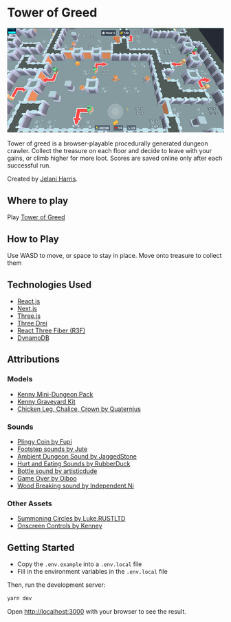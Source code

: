 # Tower of Greed

![Tower of Greed Image](/docs/images/Tower_of_Greed.png)

Tower of greed is a browser-playable procedurally generated dungeon crawler. Collect the treasure on each floor and decide to leave with your gains, or climb higher for more loot. Scores are saved online only after each successful run.

Created by [Jelani Harris](https://jelaniharris.com).

## Where to play

Play [Tower of Greed](https://tower-of-greed.vercel.app)

## How to Play

Use WASD to move, or space to stay in place.
Move onto treasure to collect them

## Technologies Used

- [React.js](https://reactjs.dev)
- [Next.js](https://nextjs.org/)
- [Three.js](https://threejs.org/)
- [Three Drei](https://github.com/pmndrs/drei)
- [React Three Fiber (R3F)](https://docs.pmnd.rs/react-three-fiber/getting-started/introduction)
- [DynamoDB](https://aws.amazon.com/dynamodb/)

## Attributions

### Models

- [Kenny Mini-Dungeon Pack](https://www.kenney.nl/assets/mini-dungeon)
- [Kenny Graveyard Kit](https://www.kenney.nl/assets/graveyard-kit)
- [Chicken Leg, Chalice, Crown by Quaternius](https://quaternius.com/)

### Sounds

- [Plingy Coin by Fupi](https://opengameart.org/content/plingy-coin)
- [Footstep sounds by Jute](https://opengameart.org/content/foot-walking-step-sounds-on-stone-water-snow-wood-and-dirt)
- [Ambient Dungeon Sound by JaggedStone](https://opengameart.org/content/loopable-dungeon-ambience)
- [Hurt and Eating Sounds by RubberDuck](https://opengameart.org/content/80-cc0-creature-sfx)
- [Bottle sound by artisticdude](https://opengameart.org/content/rpg-sound-pack)
- [Game Over by Oiboo](https://opengameart.org/content/game-over-bad-chest-sfx)
- [Wood Breaking sound by Independent.Ni](https://opengameart.org/content/35-wooden-crackshitsdestructions)

### Other Assets

- [Summoning Circles by Luke.RUSTLTD](https://opengameart.org/content/4-summoning-circles)
- [Onscreen Controls by Kenney](https://opengameart.org/content/onscreen-controls-8-styles)

## Getting Started

- Copy the `.env.example` into a `.env.local` file
- Fill in the environment variables in the `.env.local` file

Then, run the development server:

```bash
yarn dev
```

Open [http://localhost:3000](http://localhost:3000) with your browser to see the result.
